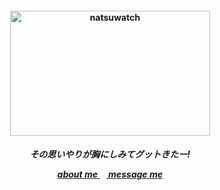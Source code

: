 <h4 align="center">
<img src="https://i.gifer.com/origin/39/39dd539871341af7bfc79f556ede51b1.gif"width="320" height="200" alt="natsuwatch">
<br>
</h4>
<h5 align="center">
<p align> その思いやりが胸にしみてグットきたー! </p>
<a href=https://rentry.co/i11> about me </a>⠀<a href=https://gantz.atabook.org> message me </a>

